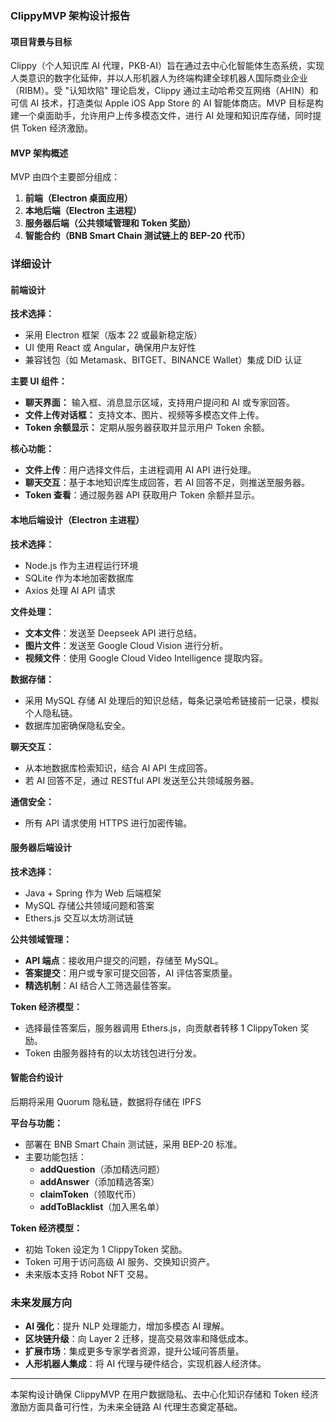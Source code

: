 ### ClippyMVP 架构设计报告

#### 项目背景与目标
Clippy（个人知识库 AI 代理，PKB-AI）旨在通过去中心化智能体生态系统，实现人类意识的数字化延伸，并以人形机器人为终端构建全球机器人国际商业企业（RIBM）。受 "认知坎陷" 理论启发，Clippy 通过主动哈希交互网络（AHIN）和可信 AI 技术，打造类似 Apple iOS App Store 的 AI 智能体商店。MVP 目标是构建一个桌面助手，允许用户上传多模态文件，进行 AI 处理和知识库存储，同时提供 Token 经济激励。

#### MVP 架构概述
MVP 由四个主要部分组成：
1. **前端（Electron 桌面应用）**
2. **本地后端（Electron 主进程）**
3. **服务器后端（公共领域管理和 Token 奖励）**
4. **智能合约（BNB Smart Chain 测试链上的 BEP-20 代币）**

### 详细设计

#### **前端设计**
**技术选择：**
- 采用 Electron 框架（版本 22 或最新稳定版）
- UI 使用 React 或 Angular，确保用户友好性
- 兼容钱包（如 Metamask、BITGET、BINANCE Wallet）集成 DID 认证

**主要 UI 组件：**
- **聊天界面：** 输入框、消息显示区域，支持用户提问和 AI 或专家回答。
- **文件上传对话框：** 支持文本、图片、视频等多模态文件上传。
- **Token 余额显示：** 定期从服务器获取并显示用户 Token 余额。

**核心功能：**
- **文件上传**：用户选择文件后，主进程调用 AI API 进行处理。
- **聊天交互**：基于本地知识库生成回答，若 AI 回答不足，则推送至服务器。
- **Token 查看**：通过服务器 API 获取用户 Token 余额并显示。

#### **本地后端设计（Electron 主进程）**
**技术选择：**
- Node.js 作为主进程运行环境
- SQLite 作为本地加密数据库
- Axios 处理 AI API 请求

**文件处理：**
- **文本文件**：发送至 Deepseek API 进行总结。
- **图片文件**：发送至 Google Cloud Vision 进行分析。
- **视频文件**：使用 Google Cloud Video Intelligence 提取内容。

**数据存储：**
- 采用 MySQL 存储 AI 处理后的知识总结，每条记录哈希链接前一记录，模拟个人隐私链。
- 数据库加密确保隐私安全。

**聊天交互：**
- 从本地数据库检索知识，结合 AI API 生成回答。
- 若 AI 回答不足，通过 RESTful API 发送至公共领域服务器。

**通信安全：**
- 所有 API 请求使用 HTTPS 进行加密传输。

#### **服务器后端设计**
**技术选择：**
- Java + Spring 作为 Web 后端框架
- MySQL 存储公共领域问题和答案
- Ethers.js 交互以太坊测试链

**公共领域管理：**
- **API 端点**：接收用户提交的问题，存储至 MySQL。
- **答案提交**：用户或专家可提交回答，AI 评估答案质量。
- **精选机制**：AI 结合人工筛选最佳答案。

**Token 经济模型：**
- 选择最佳答案后，服务器调用 Ethers.js，向贡献者转移 1 ClippyToken 奖励。
- Token 由服务器持有的以太坊钱包进行分发。

#### **智能合约设计**
后期将采用 Quorum 隐私链，数据将存储在 IPFS

**平台与功能：**
- 部署在 BNB Smart Chain 测试链，采用 BEP-20 标准。
- 主要功能包括：
  - **addQuestion**（添加精选问题）
  - **addAnswer**（添加精选答案）
  - **claimToken**（领取代币）
  - **addToBlacklist**（加入黑名单）

**Token 经济模型：**
- 初始 Token 设定为 1 ClippyToken 奖励。
- Token 可用于访问高级 AI 服务、交换知识资产。
- 未来版本支持 Robot NFT 交易。

### 未来发展方向
- **AI 强化**：提升 NLP 处理能力，增加多模态 AI 理解。
- **区块链升级**：向 Layer 2 迁移，提高交易效率和降低成本。
- **扩展市场**：集成更多专家学者资源，提升公域问答质量。
- **人形机器人集成**：将 AI 代理与硬件结合，实现机器人经济体。

---

本架构设计确保 ClippyMVP 在用户数据隐私、去中心化知识存储和 Token 经济激励方面具备可行性，为未来全链路 AI 代理生态奠定基础。
